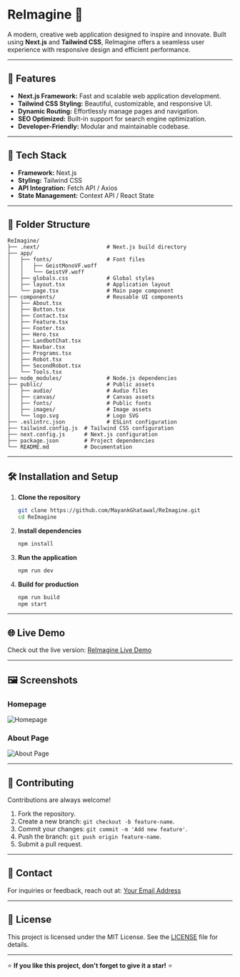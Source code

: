 # ReImagine 🎨

A modern, creative web application designed to inspire and innovate. Built using **Next.js** and **Tailwind CSS**, ReImagine offers a seamless user experience with responsive design and efficient performance.

---

## 🌟 Features

- **Next.js Framework:** Fast and scalable web application development.
- **Tailwind CSS Styling:** Beautiful, customizable, and responsive UI.
- **Dynamic Routing:** Effortlessly manage pages and navigation.
- **SEO Optimized:** Built-in support for search engine optimization.
- **Developer-Friendly:** Modular and maintainable codebase.

---

## 🚀 Tech Stack

- **Framework:** Next.js
- **Styling:** Tailwind CSS
- **API Integration:** Fetch API / Axios
- **State Management:** Context API / React State

---

## 📂 Folder Structure

```plaintext
ReImagine/
├── .next/                     # Next.js build directory
├── app/
│   ├── fonts/                 # Font files
│   │   ├── GeistMonoVF.woff
│   │   └── GeistVF.woff
│   ├── globals.css            # Global styles
│   ├── layout.tsx             # Application layout
│   └── page.tsx               # Main page component
├── components/                # Reusable UI components
│   ├── About.tsx
│   ├── Button.tsx
│   ├── Contact.tsx
│   ├── Feature.tsx
│   ├── Footer.tsx
│   ├── Hero.tsx
│   ├── LandbotChat.tsx
│   ├── Navbar.tsx
│   ├── Programs.tsx
│   ├── Robot.tsx
│   ├── SecondRobot.tsx
│   └── Tools.tsx
├── node_modules/              # Node.js dependencies
├── public/                    # Public assets
│   ├── audio/                 # Audio files
│   ├── canvas/                # Canvas assets
│   ├── fonts/                 # Public fonts
│   ├── images/                # Image assets
│   └── logo.svg               # Logo SVG
├── .eslintrc.json             # ESLint configuration
├── tailwind.config.js  # Tailwind CSS configuration
├── next.config.js      # Next.js configuration
├── package.json        # Project dependencies
└── README.md           # Documentation
```

---

## 🛠️ Installation and Setup

1. **Clone the repository**  
   ```bash
   git clone https://github.com/MayankGhatawal/ReImagine.git
   cd ReImagine
   ```

2. **Install dependencies**  
   ```bash
   npm install
   ```

3. **Run the application**  
   ```bash
   npm run dev
   ```

4. **Build for production**  
   ```bash
   npm run build
   npm start
   ```

---

## 🌐 Live Demo

Check out the live version: [ReImagine Live Demo](https://re-imagine-lac.vercel.app/)

---

## 🖼️ Screenshots

### Homepage  
![Homepage](https://via.placeholder.com/800x400?text=Homepage+Screenshot)

### About Page  
![About Page](https://via.placeholder.com/800x400?text=About+Page+Screenshot)

---

## 📝 Contributing

Contributions are always welcome!  
1. Fork the repository.  
2. Create a new branch: `git checkout -b feature-name`.  
3. Commit your changes: `git commit -m 'Add new feature'`.  
4. Push the branch: `git push origin feature-name`.  
5. Submit a pull request.

---

## 📧 Contact

For inquiries or feedback, reach out at: [Your Email Address](mailto:mayank1ghatawal@gmail.com)

---

## 📜 License

This project is licensed under the MIT License. See the [LICENSE](LICENSE) file for details.

---

⭐ **If you like this project, don't forget to give it a star!** ⭐
